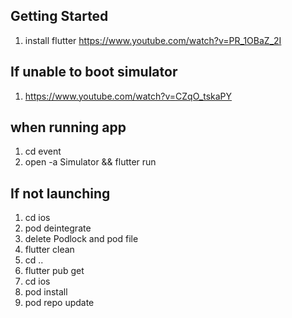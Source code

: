 ## Getting Started
1. install flutter https://www.youtube.com/watch?v=PR_1OBaZ_2I

## If unable to boot simulator
1. https://www.youtube.com/watch?v=CZqO_tskaPY

## when running app
1. cd event
2. open -a Simulator && flutter run

## If not launching
1. cd ios
2. pod deintegrate 
3. delete Podlock and pod file
4. flutter clean
5. cd ..
6. flutter pub get
7. cd ios
8. pod install
9. pod repo update 
